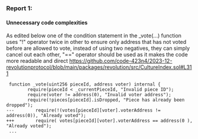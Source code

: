 ### Report 1:
#### Unnecessary code complexities
As edited below one of the condition statement in the _vote(...) function uses "!" operator twice in other to ensure only address that has not voted before are allowed to vote, instead of using two negatives, they can simply cancel out each other, "==" operator should be used as it makes the code more readable and direct
https://github.com/code-423n4/2023-12-revolutionprotocol/blob/main/packages/revolution/src/CultureIndex.sol#L311
```solidity
 function _vote(uint256 pieceId, address voter) internal {
        require(pieceId < _currentPieceId, "Invalid piece ID");
        require(voter != address(0), "Invalid voter address");
        require(!pieces[pieceId].isDropped, "Piece has already been dropped");
---        require(!(votes[pieceId][voter].voterAddress != address(0)), "Already voted");
+++        require( votes[pieceId][voter].voterAddress == address(0 ), "Already voted");
 ...
```
